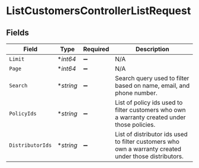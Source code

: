 # ListCustomersControllerListRequest


## Fields

| Field                                                                                                 | Type                                                                                                  | Required                                                                                              | Description                                                                                           |
| ----------------------------------------------------------------------------------------------------- | ----------------------------------------------------------------------------------------------------- | ----------------------------------------------------------------------------------------------------- | ----------------------------------------------------------------------------------------------------- |
| `Limit`                                                                                               | **int64*                                                                                              | :heavy_minus_sign:                                                                                    | N/A                                                                                                   |
| `Page`                                                                                                | **int64*                                                                                              | :heavy_minus_sign:                                                                                    | N/A                                                                                                   |
| `Search`                                                                                              | **string*                                                                                             | :heavy_minus_sign:                                                                                    | Search query used to filter based on name, email, and phone number.                                   |
| `PolicyIds`                                                                                           | **string*                                                                                             | :heavy_minus_sign:                                                                                    | List of policy ids used to filter customers who own a warranty created under those policies.          |
| `DistributorIds`                                                                                      | **string*                                                                                             | :heavy_minus_sign:                                                                                    | List of distributor ids used to filter customers who own a warranty created under those distributors. |